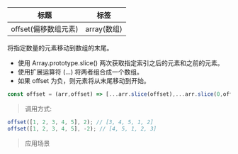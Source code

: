 |  标题   | 标签  |
|  ----  | ----  |
| offset(偏移数组元素) | array(数组) |

将指定数量的元素移动到数组的末尾。

* 使用 Array.prototype.slice() 两次获取指定索引之后的元素和之前的元素。
* 使用扩展运算符 (...) 将两者组合成一个数组。
* 如果 offset 为负，则元素将从末尾移动到开始。

```js
const offset = (arr,offset) => [...arr.slice(offset),...arr.slice(0,offset)];
```

> 调用方式:

```js
offset([1, 2, 3, 4, 5], 2); // [3, 4, 5, 1, 2]
offset([1, 2, 3, 4, 5], -2); // [4, 5, 1, 2, 3]
```

> 应用场景